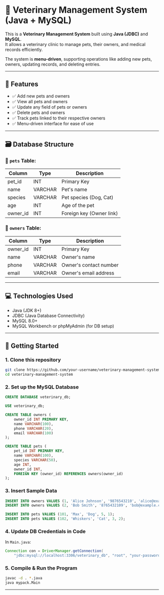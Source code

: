 
# 🐾 Veterinary Management System (Java + MySQL)

This is a **Veterinary Management System** built using **Java (JDBC)** and **MySQL**.  
It allows a veterinary clinic to manage pets, their owners, and medical records efficiently.  

The system is **menu-driven**, supporting operations like adding new pets, owners, updating records, and deleting entries.

---

## 🔧 Features

- ✅ Add new pets and owners  
- ✅ View all pets and owners  
- ✅ Update any field of pets or owners  
- ✅ Delete pets and owners  
- ✅ Track pets linked to their respective owners  
- ✅ Menu-driven interface for ease of use  

---

## 🗃️ Database Structure

### 🐶 `pets` Table:
| Column     | Type     | Description              |
|------------|----------|--------------------------|
| pet_id     | INT      | Primary Key              |
| name       | VARCHAR  | Pet's name               |
| species    | VARCHAR  | Pet species (Dog, Cat)   |
| age        | INT      | Age of the pet           |
| owner_id   | INT      | Foreign key (Owner link) |

### 👤 `owners` Table:
| Column    | Type     | Description                |
|-----------|----------|----------------------------|
| owner_id  | INT      | Primary Key                |
| name      | VARCHAR  | Owner's name               |
| phone     | VARCHAR  | Owner's contact number     |
| email     | VARCHAR  | Owner's email address      |

---

## 💻 Technologies Used

- Java (JDK 8+)  
- JDBC (Java Database Connectivity)  
- MySQL 8.0+  
- MySQL Workbench or phpMyAdmin (for DB setup)  

---

## 🚀 Getting Started

### 1. Clone this repository

```bash
git clone https://github.com/your-username/veterinary-management-system.git
cd veterinary-management-system
````

### 2. Set up the MySQL Database

```sql
CREATE DATABASE veterinary_db;

USE veterinary_db;

CREATE TABLE owners (
    owner_id INT PRIMARY KEY,
    name VARCHAR(100),
    phone VARCHAR(20),
    email VARCHAR(100)
);

CREATE TABLE pets (
    pet_id INT PRIMARY KEY,
    name VARCHAR(100),
    species VARCHAR(50),
    age INT,
    owner_id INT,
    FOREIGN KEY (owner_id) REFERENCES owners(owner_id)
);
```

### 3. Insert Sample Data

```sql
INSERT INTO owners VALUES (1, 'Alice Johnson', '9876543210', 'alice@example.com');
INSERT INTO owners VALUES (2, 'Bob Smith', '8765432109', 'bob@example.com');

INSERT INTO pets VALUES (101, 'Max', 'Dog', 5, 1);
INSERT INTO pets VALUES (102, 'Whiskers', 'Cat', 3, 2);
```

### 4. Update DB Credentials in Code

In `Main.java`:

```java
Connection con = DriverManager.getConnection(
    "jdbc:mysql://localhost:3306/veterinary_db", "root", "your-password");
```

### 5. Compile & Run the Program

```bash
javac -d . *.java
java mypack.Main
```

---


